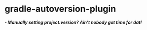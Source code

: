 # gradle-autoversion-plugin
_**- Manually setting project.version? Ain't nobody got time for dat!**_


